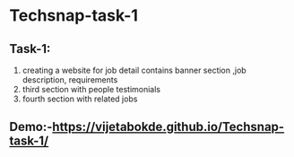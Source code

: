 # Techsnap-task-1
## Task-1:
1. creating a website for job detail contains banner section ,job description, requirements
2. third section with people testimonials
3. fourth section with related jobs

## Demo:-https://vijetabokde.github.io/Techsnap-task-1/
